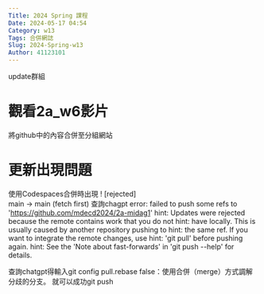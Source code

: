 ```yaml
---
Title: 2024 Spring 課程
Date: 2024-05-17 04:54
Category: w13
Tags: 合併網誌
Slug: 2024-Spring-w13
Author: 41123101
---
```


update群組

<!-- PELICAN_END_SUMMARY -->
# 觀看2a_w6影片
將github中的內容合併至分組網站
# 更新出現問題
使用Codespaces合併時出現 ! [rejected]   
main -> main (fetch first)
查詢chagpt
error: failed to push some refs to 'https://github.com/mdecd2024/2a-midag1'
hint: Updates were rejected because the remote contains work that you do not
hint: have locally. This is usually caused by another repository pushing to
hint: the same ref. If you want to integrate the remote changes, use
hint: 'git pull' before pushing again.
hint: See the 'Note about fast-forwards' in 'git push --help' for details.

查詢chatgpt得輸入git config pull.rebase false：使用合併（merge）方式調解分歧的分支。
就可以成功git push
